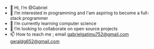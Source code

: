 - 👋 Hi, I’m @Gabriel
- 👀 I’m interested in programming and I'am aspiring to become a full-stack programmer
- 🌱 I’m currently learning computer science
- 💞️ I’m looking to collaborate on open source projects
- 📫 How to reach me ; email
                             gabrielgatimu752@gmail.com
                             geraldg652@gmail.com

<!---
Gabriel-sys-maker/Gabriel-sys-maker is a ✨ special ✨ repository because its `README.md` (this file) appears on your GitHub profile.
You can click the Preview link to take a look at your changes.
--->
